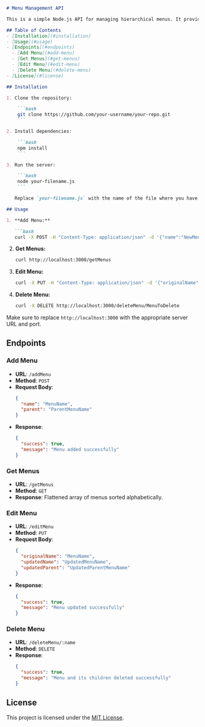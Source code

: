 ```markdown
# Menu Management API

This is a simple Node.js API for managing hierarchical menus. It provides endpoints for adding, editing, and deleting menus, as well as retrieving organized and flattened menu structures.

## Table of Contents
- [Installation](#installation)
- [Usage](#usage)
- [Endpoints](#endpoints)
  - [Add Menu](#add-menu)
  - [Get Menus](#get-menus)
  - [Edit Menu](#edit-menu)
  - [Delete Menu](#delete-menu)
- [License](#license)

## Installation

1. Clone the repository:

    ```bash
    git clone https://github.com/your-username/your-repo.git
    ```

2. Install dependencies:

    ```bash
    npm install
    ```

3. Run the server:

    ```bash
    node your-filename.js
    ```

   Replace `your-filename.js` with the name of the file where you have the provided code.

## Usage

1. **Add Menu:**

   ```bash
   curl -X POST -H "Content-Type: application/json" -d '{"name":"NewMenu","parent":"ParentMenu"}' http://localhost:3000/addMenu
   ```

2. **Get Menus:**

   ```bash
   curl http://localhost:3000/getMenus
   ```

3. **Edit Menu:**

   ```bash
   curl -X PUT -H "Content-Type: application/json" -d '{"originalName":"OldMenu","updatedName":"UpdatedMenu","updatedParent":"UpdatedParentMenu"}' http://localhost:3000/editMenu
   ```

4. **Delete Menu:**

   ```bash
   curl -X DELETE http://localhost:3000/deleteMenu/MenuToDelete
   ```

Make sure to replace `http://localhost:3000` with the appropriate server URL and port.

## Endpoints

### Add Menu

- **URL**: `/addMenu`
- **Method**: `POST`
- **Request Body**:
  ```json
  {
    "name": "MenuName",
    "parent": "ParentMenuName"
  }
  ```
- **Response**:
  ```json
  {
    "success": true,
    "message": "Menu added successfully"
  }
  ```

### Get Menus

- **URL**: `/getMenus`
- **Method**: `GET`
- **Response**: Flattened array of menus sorted alphabetically.

### Edit Menu

- **URL**: `/editMenu`
- **Method**: `PUT`
- **Request Body**:
  ```json
  {
    "originalName": "MenuName",
    "updatedName": "UpdatedMenuName",
    "updatedParent": "UpdatedParentMenuName"
  }
  ```
- **Response**:
  ```json
  {
    "success": true,
    "message": "Menu updated successfully"
  }
  ```

### Delete Menu

- **URL**: `/deleteMenu/:name`
- **Method**: `DELETE`
- **Response**:
  ```json
  {
    "success": true,
    "message": "Menu and its children deleted successfully"
  }
  ```

## License

This project is licensed under the [MIT License](LICENSE).
```

